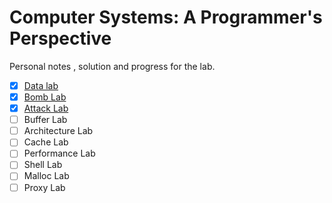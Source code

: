 # Computer Systems: A Programmer's Perspective
Personal notes , solution and progress for the lab.

 - [x] [Data lab](https://github.com/jh-tan/CSAPP-Lab/tree/main/labs/datalab-handout) 
 - [x] [Bomb Lab](https://github.com/jh-tan/CSAPP-Lab/tree/main/labs/bomb)
 - [x] [Attack Lab](https://github.com/jh-tan/CSAPP-Lab/tree/main/labs/attack-lab)
 - [ ] Buffer Lab
 - [ ] Architecture Lab
 - [ ] Cache Lab
 - [ ] Performance Lab
 - [ ] Shell Lab
 - [ ] Malloc Lab
 - [ ] Proxy Lab
